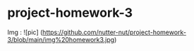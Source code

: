 # project-homework-3

Img : ![pic] (https://github.com/nutter-nut/project-homework-3/blob/main/img%20homework3.jpg)
